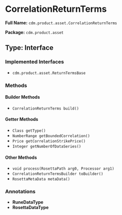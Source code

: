 # CorrelationReturnTerms

**Full Name:** `cdm.product.asset.CorrelationReturnTerms`

**Package:** `cdm.product.asset`

## Type: Interface

### Implemented Interfaces

- `cdm.product.asset.ReturnTermsBase`

### Methods

#### Builder Methods

- `CorrelationReturnTerms build()`

#### Getter Methods

- `Class getType()`
- `NumberRange getBoundedCorrelation()`
- `Price getCorrelationStrikePrice()`
- `Integer getNumberOfDataSeries()`

#### Other Methods

- `void process(RosettaPath arg0, Processor arg1)`
- `CorrelationReturnTermsBuilder toBuilder()`
- `RosettaMetaData metaData()`

### Annotations

- **RuneDataType**
- **RosettaDataType**

